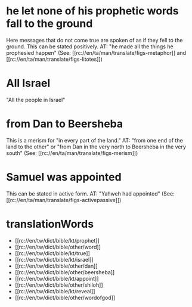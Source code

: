 # he let none of his prophetic words fall to the ground

Here messages that do not come true are spoken of as if they fell to the ground. This can be stated positively. AT: "he made all the things he prophesied happen" (See: [[rc://en/ta/man/translate/figs-metaphor]] and [[rc://en/ta/man/translate/figs-litotes]])

# All Israel

"All the people in Israel"

# from Dan to Beersheba

This is a merism for "in every part of the land." AT: "from one end of the land to the other" or "from Dan in the very north to Beersheba in the very south" (See: [[rc://en/ta/man/translate/figs-merism]])

# Samuel was appointed

This can be stated in active form. AT: "Yahweh had appointed" (See: [[rc://en/ta/man/translate/figs-activepassive]])

# translationWords

* [[rc://en/tw/dict/bible/kt/prophet]]
* [[rc://en/tw/dict/bible/other/word]]
* [[rc://en/tw/dict/bible/kt/true]]
* [[rc://en/tw/dict/bible/kt/israel]]
* [[rc://en/tw/dict/bible/other/dan]]
* [[rc://en/tw/dict/bible/other/beersheba]]
* [[rc://en/tw/dict/bible/kt/appoint]]
* [[rc://en/tw/dict/bible/other/shiloh]]
* [[rc://en/tw/dict/bible/kt/reveal]]
* [[rc://en/tw/dict/bible/other/wordofgod]]